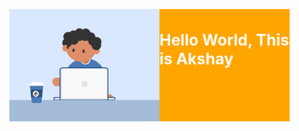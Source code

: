 
<div style="background:orange; display:flex">
  <img src="https://github.com/Akshaytomar893/Akshaytomar893/blob/main/typing_animmation.gif" width="270"  />
<h1 style="color:white">Hello World, This is Akshay</h1>
  </div>
